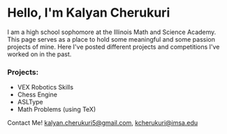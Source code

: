 # Hello, I'm Kalyan Cherukuri 
I am a high school sophomore at the Illinois Math and Science Academy. This page serves as a place to hold some meaningful and some passion projects of mine. Here I've posted different projects and competitions I've worked on in the past.

### Projects:
- VEX Robotics Skills
- Chess Engine
- ASLType
- Math Problems (using TeX)

Contact Me! <kalyan.cherukuri5@gmail.com>, <kcherukuri@imsa.edu>
